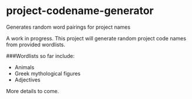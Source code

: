 project-codename-generator
================

Generates random word pairings for project names

A work in progress. This project will generate random project code names from provided wordlists.

###Wordlists so far include:

- Animals
- Greek mythological figures
- Adjectives



More details to come.
